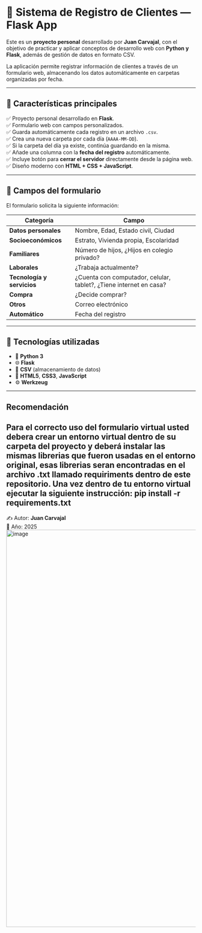 # 🧩 Sistema de Registro de Clientes — Flask App

Este es un **proyecto personal** desarrollado por **Juan Carvajal**, con el objetivo de practicar y aplicar conceptos de desarrollo web con **Python y Flask**, además de gestión de datos en formato CSV.  

La aplicación permite registrar información de clientes a través de un formulario web, almacenando los datos automáticamente en carpetas organizadas por fecha.

---

## 🌟 Características principales

✅ Proyecto personal desarrollado en **Flask**.  
✅ Formulario web con campos personalizados.  
✅ Guarda automáticamente cada registro en un archivo `.csv`.  
✅ Crea una nueva carpeta por cada día (`AAAA-MM-DD`).  
✅ Si la carpeta del día ya existe, continúa guardando en la misma.  
✅ Añade una columna con la **fecha del registro** automáticamente.  
✅ Incluye botón para **cerrar el servidor** directamente desde la página web.  
✅ Diseño moderno con **HTML + CSS + JavaScript**.  

---

## 🧾 Campos del formulario

El formulario solicita la siguiente información:

| Categoría | Campo |
|------------|--------|
| **Datos personales** | Nombre, Edad, Estado civil, Ciudad |
| **Socioeconómicos** | Estrato, Vivienda propia, Escolaridad |
| **Familiares** | Número de hijos, ¿Hijos en colegio privado? |
| **Laborales** | ¿Trabaja actualmente? |
| **Tecnología y servicios** | ¿Cuenta con computador, celular, tablet?, ¿Tiene internet en casa? |
| **Compra** | ¿Decide comprar? |
| **Otros** | Correo electrónico |
| **Automático** | Fecha del registro |

---

## 🧠 Tecnologías utilizadas

- 🐍 **Python 3**
- 🌐 **Flask**
- 💾 **CSV** (almacenamiento de datos)
- 🎨 **HTML5**, **CSS3**, **JavaScript**
- ⚙️ **Werkzeug**

---
## Recomendación 
Para el correcto uso del formulario virtual usted debera crear un entorno virtual dentro de su carpeta del proyecto y deberá instalar las mismas 
librerias que fueron usadas en el entorno original, esas librerias seran encontradas en el archivo .txt llamado requiriments dentro de este repositorio.
Una vez dentro de tu entorno virtual ejecutar la siguiente instrucción:
pip install -r requirements.txt
---

✍️ Autor: **Juan Carvajal**  
📅 Año: 2025
<img width="521" height="1054" alt="image" src="https://github.com/user-attachments/assets/7365400f-2ac9-4c1e-847c-b65f9d5cf2ee" />


